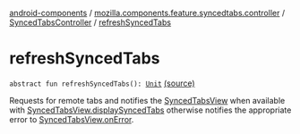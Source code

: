 [android-components](../../index.md) / [mozilla.components.feature.syncedtabs.controller](../index.md) / [SyncedTabsController](index.md) / [refreshSyncedTabs](./refresh-synced-tabs.md)

# refreshSyncedTabs

`abstract fun refreshSyncedTabs(): `[`Unit`](https://kotlinlang.org/api/latest/jvm/stdlib/kotlin/-unit/index.html) [(source)](https://github.com/mozilla-mobile/android-components/blob/master/components/feature/syncedtabs/src/main/java/mozilla/components/feature/syncedtabs/controller/SyncedTabsController.kt#L24)

Requests for remote tabs and notifies the [SyncedTabsView](../../mozilla.components.feature.syncedtabs.view/-synced-tabs-view/index.md) when available with [SyncedTabsView.displaySyncedTabs](../../mozilla.components.feature.syncedtabs.view/-synced-tabs-view/display-synced-tabs.md)
otherwise notifies the appropriate error to [SyncedTabsView.onError](../../mozilla.components.feature.syncedtabs.view/-synced-tabs-view/on-error.md).


